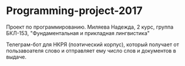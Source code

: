 # Programming-project-2017
Проект по программированию. Миляева Надежда, 2 курс, группа БКЛ-153, "Фундаментальная и прикладная лингвистика"

Телеграм-бот для НКРЯ (поэтический корпус), который получает от пользавоателя слово и отправляет ему число слов и документов в выдаче.

